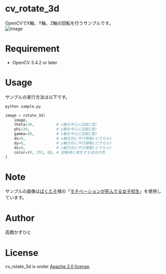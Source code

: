 # cv_rotate_3d
OpenCVでX軸、Y軸、Z軸の回転を行うサンプルです。<br>
![image](https://github.com/Kazuhito00/cv_rotate_3d/assets/37477845/f1a36082-5762-47c1-84d7-db28be57648e)

# Requirement
* OpenCV 3.4.2 or later
 
# Usage
サンプルの実行方法は以下です。
```bash
python sample.py
```
```python
image = rotate_3d(
    image,
    theta=30,          # x軸を中心に回転(度)
    phi=30,            # y軸を中心に回転(度)
    gamma=30,          # z軸を中心に回転(度)
    dx=0,              # x軸方向に平行移動(ピクセル)
    dy=0,              # y軸方向に平行移動(ピクセル)
    dz=0,              # z軸方向に平行移動(ピクセル)
    color=(0, 255, 0), # 回転時に発生する余白の色
)
```

# Note
サンプルの画像は[ぱくたそ](https://www.pakutaso.com/)様の「[モチベーションが死んでる女子校生](https://www.pakutaso.com/20230655173post-47613.html)」を使用しています。

# Author
高橋かずひと
 
# License 
cv_rotate_3d is under [Apache 2.0 license](LICENSE).

